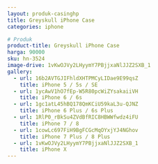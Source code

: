 ```yaml
---
layout: produk-casinghp
title: Greyskull iPhone Case
categories: iphone

# Produk
product-title: Greyskull iPhone Case
harga: 90000
sku: hn-3524
image-drive: 1vKwOJVy2LHyymY7PBjjxaNlJJZ2SXB_1
gallery:
  - url: 16b2AVTGJIFhldXHTPMCyLIDae9E99qsZ
    title: iPhone 5 / 5s / SE
  - url: 1ycAwV1hO7fEp-W5R80pcWiZYsakaiiVH
    title: iPhone 6 / 6s
  - url: 1gc1atL45hBQ178QmKCiU59kaL3u-QJNZ
    title: iPhone 6 Plus / 6s Plus
  - url: 1RlP0_rBkSu4ZVdBfRIC8HBWWfwdz4iFU
    title: iPhone 7 / 8
  - url: 1cowLc697FiH9BgFCGcMqOYxjYJ4NGhov
    title: iPhone 7 Plus / 8 Plus
  - url: 1vKwOJVy2LHyymY7PBjjxaNlJJZ2SXB_1
    title: iPhone X
---
```

